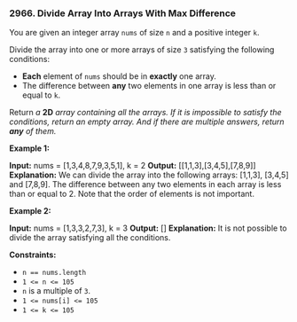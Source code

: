 ### 2966\. Divide Array Into Arrays With Max Difference

You are given an integer array `nums` of size `n` and a positive integer `k`.

Divide the array into one or more arrays of size `3` satisfying the following conditions:

*   **Each** element of `nums` should be in **exactly** one array.
*   The difference between **any** two elements in one array is less than or equal to `k`.

Return _a_ **2D** _array containing all the arrays. If it is impossible to satisfy the conditions, return an empty array. And if there are multiple answers, return **any** of them._

**Example 1:**

**Input:** nums = \[1,3,4,8,7,9,3,5,1\], k = 2
**Output:** \[\[1,1,3\],\[3,4,5\],\[7,8,9\]\]
**Explanation:** We can divide the array into the following arrays: \[1,1,3\], \[3,4,5\] and \[7,8,9\].
The difference between any two elements in each array is less than or equal to 2.
Note that the order of elements is not important.

**Example 2:**

**Input:** nums = \[1,3,3,2,7,3\], k = 3
**Output:** \[\]
**Explanation:** It is not possible to divide the array satisfying all the conditions.

**Constraints:**

*   `n == nums.length`
*   `1 <= n <= 105`
*   `n` is a multiple of `3`.
*   `1 <= nums[i] <= 105`
*   `1 <= k <= 105`
